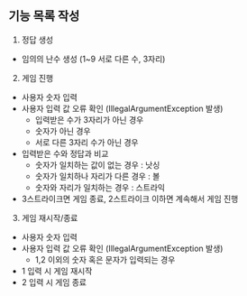 ## 기능 목록 작성

1. 정답 생성
- 임의의 난수 생성 (1~9 서로 다른 수, 3자리)
2. 게임 진행
- 사용자 숫자 입력
- 사용자 입력 값 오류 확인 (IllegalArgumentException 발생)
    - 입력받은 수가 3자리가 아닌 경우
    - 숫자가 아닌 경우
    - 서로 다른 3자리 수가 아닌 경우
- 입력받은 수와 정답과 비교
    - 숫자가 일치하는 값이 없는 경우 : 낫싱
    - 숫자가 일치하나 자리가 다른 경우 : 볼
    - 숫자와 자리가 일치하는 경우 : 스트라익
- 3스트라이크면 게임 종료, 2스트라이크 이하면 계속해서 게임 진행
3. 게임 재시작/종료
- 사용자 숫자 입력
- 사용자 입력 값 오류 확인 (IllegalArgumentException 발생)
    - 1,2 이외의 숫자 혹은 문자가 입력되는 경우
- 1 입력 시 게임 재시작
- 2 입력 시 게임 종료
